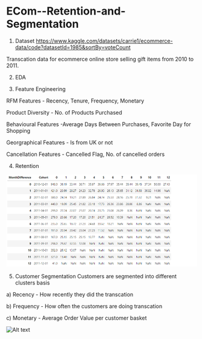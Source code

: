 # ECom--Retention-and-Segmentation

1) Dataset
https://www.kaggle.com/datasets/carrie1/ecommerce-data/code?datasetId=1985&sortBy=voteCount

Transcation data for ecommerce online store selling gift items from 2010 to 2011.

2) EDA


3) Feature Engineering

RFM Features - Recency, Tenure, Frequency, Monetary

Product Diversity - No. of Products Purchased

Behavioural Features -Average Days Between Purchases, Favorite Day for Shopping

Georgraphical Features - Is from UK or not

Cancellation Features - Cancelled Flag, No. of cancelled orders



4) Retention

![Alt text](Retention_Plot.png)


5) Customer Segmentation
Customers are segmented into different clusters basis

a) Recency - How recently they did the transcation

b) Frequency - How often the customers are doing transcation

c) Monetary - Average Order Value per customer basket

![Alt text](path/to/image.png)

